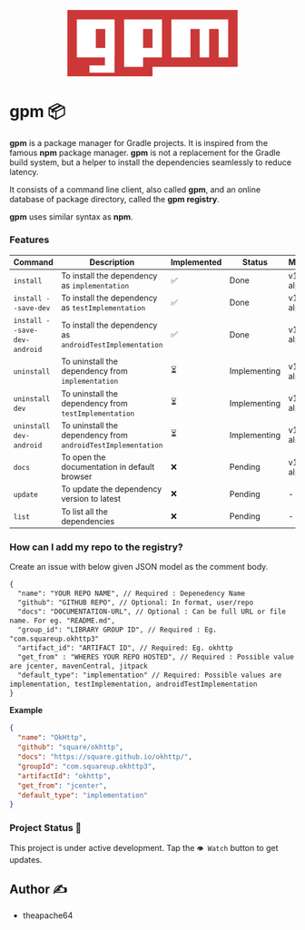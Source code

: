 <p align="center">
  <img src="extras/logo/gpm_original_logo.png" width="300">
</p>

# gpm 📦

**gpm** is a package manager for Gradle projects. It is inspired from the famous **npm** package manager.
 **gpm** is not a replacement for the Gradle build system, but a helper to install the dependencies seamlessly to reduce latency.

 It consists of a command line client, also called **gpm**, and an online database of package directory, called the **gpm registry**.

**gpm** uses similar syntax as **npm**.


### Features

| Command                      | Description                                                  | Implemented | Status  | Milestone      |
|------------------------------|--------------------------------------------------------------|-------------|---------|----------------|
| `install`                    | To install the dependency as `implementation`                | ✅           | Done | v1.0.0-alpha01 |
| `install --save-dev`         | To install the dependency as `testImplementation`            | ✅           | Done | v1.0.0-alpha01 |
| `install --save-dev-android` | To install the dependency as `androidTestImplementation`     | ✅           | Done | v1.0.0-alpha01 |
| `uninstall`                  | To uninstall the dependency from `implementation`            | ⏳           | Implementing | v1.0.0-alpha01 |
| `uninstall dev`              | To uninstall the dependency from `testImplementation`        | ⏳           | Implementing | v1.0.0-alpha01 |
| `uninstall dev-android`      | To uninstall the dependency from `androidTestImplementation` | ⏳           | Implementing | v1.0.0-alpha01 |
| `docs`                       | To open the documentation in default browser                 | ❌           | Pending | v1.0.0-alpha01 |
| `update`                     | To update the dependency version to latest                   | ❌           | Pending | -              |
| `list`                       | To list all the dependencies                                 | ❌           | Pending | -              |

### How can I add my repo to the registry?

Create an issue with below given JSON model as the comment body. 

```
{
  "name": "YOUR REPO NAME", // Required : Depenedency Name
  "github": "GITHUB REPO", // Optional: In format, user/repo 
  "docs": "DOCUMENTATION-URL", // Optional : Can be full URL or file name. For eg. "README.md",
  "group_id": "LIBRARY GROUP ID", // Required : Eg. "com.squareup.okhttp3"
  "artifact_id": "ARTIFACT ID", // Required: Eg. okhttp
  "get_from" : "WHERES YOUR REPO HOSTED", // Required : Possible value are jcenter, mavenCentral, jitpack
  "default_type": "implementation" // Required: Possible values are implementation, testImplementation, androidTestImplementation
}
```

**Example**

```json
{
  "name": "OkHttp",
  "github": "square/okhttp",
  "docs": "https://square.github.io/okhttp/",
  "groupId": "com.squareup.okhttp3",
  "artifactId": "okhttp",
  "get_from": "jcenter",
  "default_type": "implementation"
}
```

### Project Status 👷

This project is under active development. Tap the `👁️ Watch` button to get updates. 


## Author ✍️
- theapache64